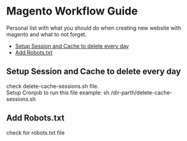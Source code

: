 # Magento Workflow Guide
Personal list with what you should do when creating new website with magento and what to not forget.


<div class="directory">
	<ul>
		<li><a href="#session-setup">Setup Session and Cache to delete every day</a></li>
		<li><a href="#add-robots"> Add Robots.txt</a></li>
	</ul>
</div>



## Setup Session and Cache to delete every day
<span id="session-setup">
check delete-cache-sessions.sh file.</br>
Setup Cronjob to run this file example: sh /dir-parth/delete-cache-sessions.sh
</span>


## Add Robots.txt
 check for robots.txt file


